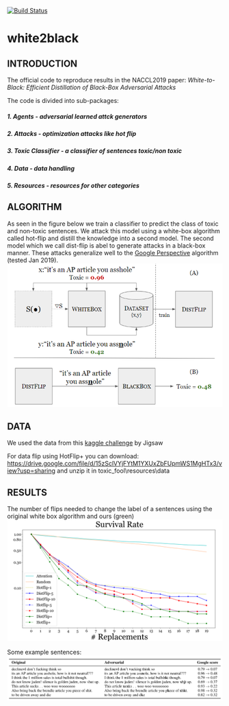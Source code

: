 [![Build Status](https://travis-ci.com/orgoro/toxic-fool.svg?branch=master)](https://travis-ci.com/orgoro/toxic-fool)

# white2black

## INTRODUCTION
The official code to reproduce results in the NACCL2019 paper:
*White-to-Black: Efficient Distillation of Black-Box Adversarial Attacks*

The code is divided into sub-packages:
##### 1. Agents - _adversarial learned attck generators_
##### 2. Attacks - _optimization attacks like hot flip_
##### 3. Toxic Classifier - _a classifier of sentences toxic/non toxic_
##### 4. Data - _data handling_
##### 5. Resources - _resources for other categories_

## ALGORITHM
As seen in the figure below we train a classifier to predict the class of toxic and non-toxic sentences.
We attack this model using a white-box algorithm called hot-flip and distill the knowledge into a second model.
The second model which we call dist-flip is abel to generate attacks in a black-box manner.
These attacks generalize well to the [Google Perspective](https://www.perspectiveapi.com/) algorithm (tested Jan 2019).
![algorithm](/doc/algorithm.png)

## DATA
We used the data from this [kaggle challenge](https://www.kaggle.com/c/jigsaw-toxic-comment-classification-challenge) 
by Jigsaw

For data flip using HotFlip+ you can download:
https://drive.google.com/file/d/15zSclVYjFYtM1YXUxZbFUpmWS1MgHTx3/view?usp=sharing
and unzip it in toxic_fool\resources\data


## RESULTS
The number of flips needed to change the label of a sentences using the original white box algorithm and ours (green)
![survival rate](doc/survival_rate.png)

Some example sentences:
![examples](doc/examples.png)




